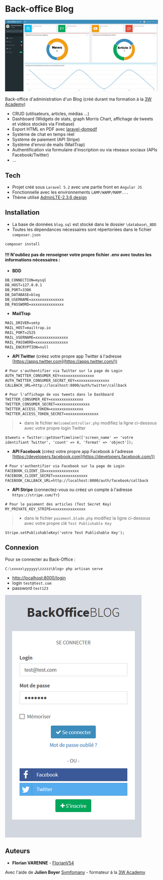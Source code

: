 # Back-office Blog

![Dashboard](/public/images/dashboard.png)

Back-office d'administration d'un Blog (créé durant ma formation à la [3W Academy](https://3wa.fr/))

- CRUD (utilisateurs, articles, médias ...)
- Dashboard (Widgets de stats, graph Morris Chart, affichage de tweets et vidéos stockés via Firebase)
- Export HTML en PDF avec [laravel-dompdf](https://github.com/barryvdh/laravel-dompdf)
- Système de chat en temps réel
- Système de paiement (API Stripe)
- Système d'envoi de mails (MailTrap)
- Authentification via formulaire d'inscription ou via réseaux sociaux (APIs Facebook/Twitter)
- ...

## Tech
- Projet créé sous `Laravel 5.2` avec une partie front en `Angular JS`
- Fonctionnelle avec les environnements `LAMP/WAMP/MAMP...`
- Thème utilisé [AdminLTE-2.3.6 design](https://almsaeedstudio.com/preview)

## Installation
- La base de données `blog.sql` est stocké dans le dossier `\database\_BDD`
- Toutes les dépendances nécessaires sont répertoriées dans le fichier `composer.json`
```
composer install
```
#### !!! N'oubliez pas de renseigner votre propre fichier .env avec toutes les informations nécessaires :
- **BDD**
```
DB_CONNECTION=mysql
DB_HOST=127.0.0.1
DB_PORT=3306
DB_DATABASE=blog
DB_USERNAME=xxxxxxxxxxxxxxx
DB_PASSWORD=xxxxxxxxxxxxxxx
```

- **MailTrap**
```
MAIL_DRIVER=smtp
MAIL_HOST=mailtrap.io
MAIL_PORT=2525
MAIL_USERNAME=xxxxxxxxxxxxxxx
MAIL_PASSWORD=xxxxxxxxxxxxxxx
MAIL_ENCRYPTION=null
```

- **API Twitter**
(créez votre propre app Twitter à l'adresse [https://apps.twitter.com](https://apps.twitter.com/))
```
# Pour s'authentifier via Twitter sur la page de Login
AUTH_TWITTER_CONSUMER_KEY=xxxxxxxxxxxxxxx
AUTH_TWITTER_CONSUMER_SECRET_KEY=xxxxxxxxxxxxxxx
CALLBACK_URL=http://localhost:8000/auth/twitter/callback
```
```
# Pour l'affichage de vos tweets dans le Dashboard
TWITTER_CONSUMER_KEY=xxxxxxxxxxxxxxx
TWITTER_CONSUMER_SECRET=xxxxxxxxxxxxxxx
TWITTER_ACCESS_TOKEN=xxxxxxxxxxxxxxx
TWITTER_ACCESS_TOKEN_SECRET=xxxxxxxxxxxxxxx
```
>- dans le fichier `WelcomeController.php` modifiez la ligne ci-dessous avec votre propre login Twitter
```
$tweets = Twitter::getUserTimeline(['screen_name' => 'votre identifiant Twitter', 'count' => 4, 'format' => 'object']);
```

- **API Facebook** 
(créez votre propre app Facebook à l'adresse [https://developers.facebook.com](https://developers.facebook.com/))
```
# Pour s'authentifier via Facebook sur la page de Login
FACEBOOK_CLIENT_ID=xxxxxxxxxxxxxxx
FACEBOOK_CLIENT_SECRET=xxxxxxxxxxxxxxx
FACEBOOK_CALLBACK_URL=http://localhost:8000/auth/facebook/callback
```

- **API Stripe**
(connectez-vous ou créez un compte à l'adresse `https://stripe.com/fr`)
```
# Pour le paiement des articles (Test Secret Key)
MY_PRIVATE_KEY_STRIPE=xxxxxxxxxxxxxxx
```
> - dans le fichier `paiement.blade.php` modifiez la ligne ci-dessous avec votre propre clé  `Test Publishable Key`
```
Stripe.setPublishableKey('votre Test Publishable Key');
```

## Connexion
Pour se connecter au Back-Office :
```
C:\xxxxx\yyyyyy\zzzzz\blog> php artisan serve
```
- [http://localhost:8000/login](http://localhost:8000/login)
- login `test@test.com`
- password `test123`

![Login](/public/images/login.png)

## Auteurs
* **Florian VARENNE** - [FlorianV54](https://github.com/FlorianV54)

Avec l'aide de **Julien Boyer** [Symfomany](https://github.com/Symfomany) - formateur à la [3W Academy](https://3wa.fr/)
